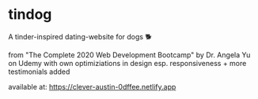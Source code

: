 # tindog
A tinder-inspired dating-website for dogs 🐕

from "The Complete 2020 Web Development Bootcamp" by Dr. Angela Yu on Udemy
with own optimiziations in design esp. responsiveness + more testimonials added

available at: https://clever-austin-0dffee.netlify.app
